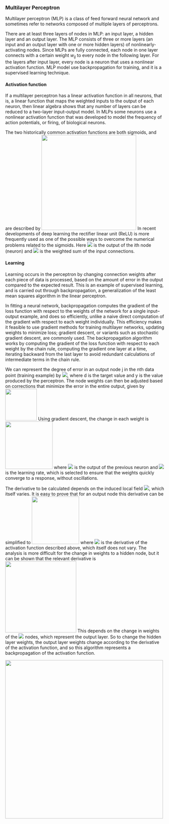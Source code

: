 ### Multilayer Perceptron
Multilayer perceptron (MLP) is a class of feed forward neural network and sometimes refer to networks composed of multiple layers of perceptrons. 

There are at least three layers of nodes in MLP: an input layer, a hidden layer and an output layer. The MLP consists of three or more layers (an input and an output layer with one or more hidden layers) of nonlinearly-activating nodes. Since MLPs are fully connected, each node in one layer connects with a certain weight $w_{ij}$ to every node in the following layer.
For the layers after input layer, every node is a neuron that uses a nonlinear activation function. MLP model use backpropagation for training, and it is a supervised learning technique.

#### Activation function
If a multilayer perceptron has a linear activation function in all neurons, that is, a linear function that maps the weighted inputs to the output of each neuron, then linear algebra shows that any number of layers can be reduced to a two-layer input-output model. In MLPs some neurons use a nonlinear activation function that was developed to model the frequency of action potentials, or firing, of biological neurons.

The two historically common activation functions are both sigmoids, and are described by <img src="https://wikimedia.org/api/rest_v1/media/math/render/svg/167e8b5c38130ec92a2771bc384658772f387d02" width="300"/> In recent developments of deep learning the rectifier linear unit (ReLU) is more frequently used as one of the possible ways to overcome the numerical problems related to the sigmoids. Here <img src="https://render.githubusercontent.com/render/math?math=y_{i}"> is the output of the ith node (neuron) and <img src="https://render.githubusercontent.com/render/math?math=v_{i}"> is the weighted sum of the input connections. 

#### Learning
Learning occurs in the perceptron by changing connection weights after each piece of data is processed, based on the amount of error in the output compared to the expected result. This is an example of supervised learning, and is carried out through backpropagation, a generalization of the least mean squares algorithm in the linear perceptron. 

In fitting a neural network, backpropagation computes the gradient of the loss function with respect to the weights of the network for a single input–output example, and does so efficiently, unlike a naive direct computation of the gradient with respect to each weight individually. This efficiency makes it feasible to use gradient methods for training multilayer networks, updating weights to minimize loss; gradient descent, or variants such as stochastic gradient descent, are commonly used. The backpropagation algorithm works by computing the gradient of the loss function with respect to each weight by the chain rule, computing the gradient one layer at a time, iterating backward from the last layer to avoid redundant calculations of intermediate terms in the chain rule.

We can represent the degree of error in an output node j in the nth data point (training example) by <img src="https://render.githubusercontent.com/render/math?math={\displaystyle e_{j}(n)=d_{j}(n)-y_{j}(n)}">, where d is the target value and y is the value produced by the perceptron. The node weights can then be adjusted based on corrections that minimize the error in the entire output, given by <img src="https://wikimedia.org/api/rest_v1/media/math/render/svg/41454c8f3507f945e99dc7e18e8225d1bb0830de" width="100"/>  Using gradient descent, the change in each weight is <img src="https://wikimedia.org/api/rest_v1/media/math/render/svg/e775e1fd516ec50eaf45344d5429657686c6985c" width="150"/> where <img src="https://render.githubusercontent.com/render/math?math={\displaystyle y_{i}}"> is the output of the previous neuron and <img src="https://render.githubusercontent.com/render/math?math={\displaystyle \eta }"> is the learning rate, which is selected to ensure that the weights quickly converge to a response, without oscillations.

The derivative to be calculated depends on the induced local field <img src="https://render.githubusercontent.com/render/math?math={\displaystyle v_{j}}">, which itself varies. It is easy to prove that for an output node this derivative can be simplified to <img src="https://wikimedia.org/api/rest_v1/media/math/render/svg/056be9bc7c738ade1a15914654576d0de972594b" width="150"/> where <img src="https://render.githubusercontent.com/render/math?math={\displaystyle \phi ^{\prime }}"> is the derivative of the activation function described above, which itself does not vary. The analysis is more difficult for the change in weights to a hidden node, but it can be shown that the relevant derivative is <img src="https://wikimedia.org/api/rest_v1/media/math/render/svg/a57fb40387f833ae8d731f78c04138ad2ce6890b" width="225"/> This depends on the change in weights of the <img src="https://render.githubusercontent.com/render/math?math={\displaystyle k}"> nodes, which represent the output layer. So to change the hidden layer weights, the output layer weights change according to the derivative of the activation function, and so this algorithm represents a backpropagation of the activation function.  

<img src="https://miro.medium.com/proxy/1*eloYEyFrblGHVZhU345PJw.jpeg" width="500"/>

